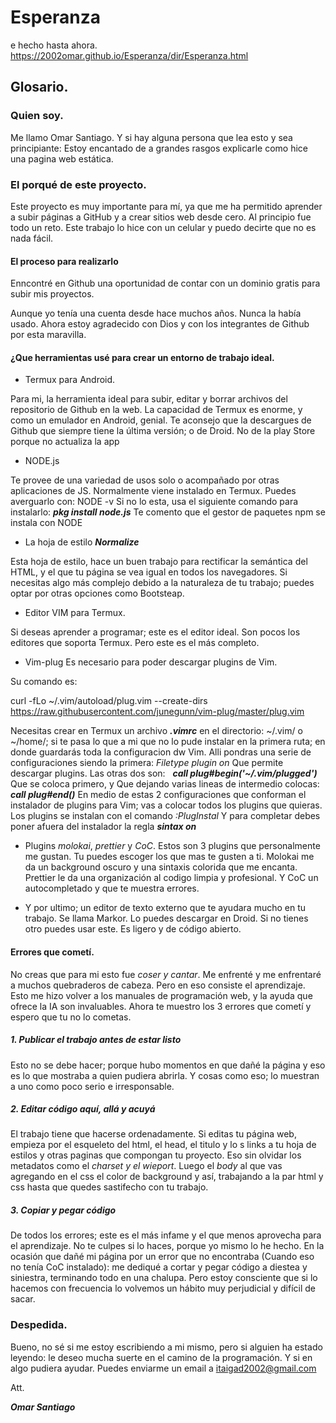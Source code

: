 # Esperanza


e hecho hasta ahora.
https://2002omar.github.io/Esperanza/dir/Esperanza.html

## Glosario.

### Quien soy.


Me llamo Omar Santiago.
Y si hay alguna persona que lea esto y sea principiante:
Estoy encantado de a grandes rasgos explicarle como hice una pagina web estática.


###  El porqué de este proyecto.

Este proyecto es muy importante para mí, ya que me ha permitido aprender a subir páginas a GitHub y a crear sitios web desde cero. Al principio fue todo un reto. Este trabajo lo hice con un celular y puedo decirte que no es nada fácil. 

#### El proceso para realizarlo


 Enncontré en Github una oportunidad de contar con un dominio gratis para subir mis proyectos.
 
   Aunque yo tenía una cuenta desde hace muchos años. Nunca la había usado.
 Ahora estoy agradecido con Dios y con los integrantes de Github por esta maravilla.
 
#### ¿Que herramientas usé para crear un entorno de trabajo ideal.


* Termux para Android.

Para mi, la herramienta ideal para subir, editar y borrar archivos del repositorio de Github en la web. La capacidad de Termux es enorme, y como un emulador en Android, genial.
Te aconsejo que la descargues de Github que siempre tiene la última versión; o de Droid. No de la play Store porque no actualiza la app

* NODE.js

Te provee de una variedad de usos solo o acompañado por otras aplicaciones de JS.
Normalmente viene instalado en Termux.
Puedes averguarlo con:
NODE -v
Si no lo esta, usa el siguiente comando para instalarlo:
 ***pkg install  node.js***
Te comento que el gestor de paquetes npm se instala con NODE

*  La hoja de estilo ***Normalize***

Esta hoja de estilo, hace un buen trabajo para rectificar la semántica del HTML, y el que tu página se vea igual en todos los navegadores.
Si necesitas algo más complejo debido a la naturaleza de tu trabajo; puedes optar por otras opciones como Bootsteap.

* Editor VIM para Termux.

Si deseas aprender a programar; este es el editor ideal.
Son pocos los editores que soporta Termux.
Pero este es el más completo.

* Vim-plug
Es necesario para poder descargar plugins de Vim.

Su comando es:

curl -fLo ~/.vim/autoload/plug.vim --create-dirs \
https://raw.githubusercontent.com/junegunn/vim-plug/master/plug.vim


Necesitas crear en Termux un archivo ***.vimrc*** en el directorio: \~/.vim/ o \~/home/; si te pasa lo que a mi que no lo pude instalar en la primera ruta; en donde guardarás toda la configuracion dw Vim. Alli pondras una serie de configuraciones siendo la primera: 
*Filetype plugin on*
Que permite descargar plugins.
Las otras dos son:
  ***call plug#begin('~/.vim/plugged')***
Que se coloca primero, y
Que dejando varias lineas de intermedio colocas:
***call plug#end()***
En medio de estas 2 configuraciones que conforman el instalador de plugins para Vim; vas a colocar todos los plugins que quieras.
Los plugins se instalan con el comando 
*:PlugInstal*
Y para completar debes poner afuera del instalador la regla ***sintax on***

*  Plugins *molokai*, *prettier* y *CoC*.
Estos son 3 plugins que personalmente me gustan. Tu puedes escoger los que mas te gusten a ti.
Molokai me da un background oscuro y una sintaxis colorida que me encanta.
Prettier le da una organización al codigo limpia y profesional.
Y CoC un autocompletado y que te muestra errores.

* Y por ultimo; un editor de texto externo que te ayudara mucho en tu trabajo. Se llama Markor.
Lo puedes descargar en Droid. Si no tienes otro puedes usar este. Es ligero y de código abierto.

####  Errores que cometí.

No creas que para mi esto fue *coser y cantar*.
Me enfrenté y me enfrentaré a muchos quebraderos de cabeza.
Pero en eso consiste el aprendizaje.
Esto me hizo volver a los manuales de programación web, y la ayuda que ofrece la IA son invaluables.
Ahora te muestro los 3 errores que cometí y espero que tu no lo cometas.


##### 1. Publicar el trabajo antes de estar listo

Esto no se debe hacer; porque hubo momentos en que dañé la página y eso es lo que mostraba a quien pudiera abrirla. Y cosas como eso; lo muestran a uno como poco serio e irresponsable.

##### 2. Editar código aquí, allá y acuyá

El trabajo tiene que hacerse ordenadamente.
Si editas tu página web, empieza por el esqueleto del html, el head, el titulo y lo s links a tu hoja de estilos y otras paginas que compongan tu proyecto.
Eso sin olvidar los metadatos como el *charset y el wieport*.
Luego el *body* al que vas agregando en el css el color de background y así, trabajando a la par html y css hasta que quedes sastifecho con tu trabajo.

##### 3.  Copiar y pegar código

De todos los errores; este es el más infame y el que menos aprovecha para el aprendizaje.
No te culpes si lo haces, porque yo mismo lo he hecho. 
En la ocasión que dañé mi página por un error que no encontraba (Cuando eso no tenía CoC instalado): me dediqué a cortar y pegar código a diestea y siniestra, terminando todo en una chalupa. 
Pero estoy consciente que si lo hacemos con frecuencia lo volvemos un hábito muy perjudicial y difícil de sacar.

### Despedida.

Bueno, no sé si me estoy escribiendo a mi mismo, pero si alguien ha estado leyendo: le deseo mucha suerte en el camino de la programación.
Y si en algo pudiera ayudar.
Puedes enviarme un email a itaigad2002@gmail.com


Att.

***Omar Santiago***  





